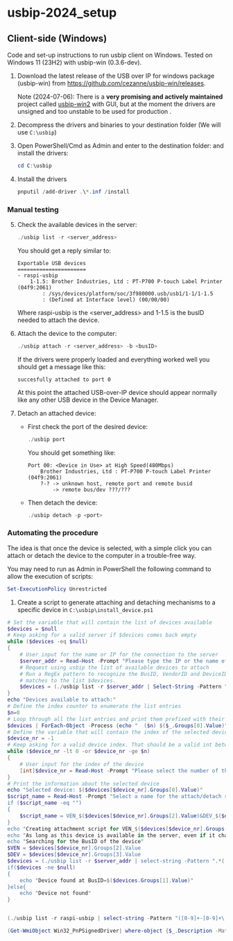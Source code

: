 # usbip-2024_setup
## Client-side (Windows)
Code and set-up instructions to run usbip client on Windows. Tested on Windows 11 (23H2) with usbip-win (0.3.6-dev).

1. Download the latest release of the USB over IP for windows package (usbip-win) from https://github.com/cezanne/usbip-win/releases.

    Note (2024-07-06): There is a **very promising and actively maintained** project called [usbip-win2](https://github.com/vadimgrn/usbip-win2) with GUI, but at the moment the drivers are unsigned and too unstable to be used for production .

2. Decompress the drivers and binaries to your destination folder (We will use `C:\usbip`)

3. Open PowerShell/Cmd as Admin and enter to the destination folder:
 and install the drivers:
    ```powershell
    cd C:\usbip
   ```

4. Install the drivers
    ```powershell
    pnputil /add-driver .\*.inf /install
    ```

### Manual testing

5. Check the available devices in the server:

    ```powershell
    ./usbip list -r <server_address>
    ```

    You should get a reply similar to:
    ```console
    Exportable USB devices
    ======================
    - raspi-usbip
        1-1.5: Brother Industries, Ltd : PT-P700 P-touch Label Printer (04f9:2061)
            : /sys/devices/platform/soc/3f980000.usb/usb1/1-1/1-1.5
            : (Defined at Interface level) (00/00/00)
    ```
    Where raspi-usbip is the <server_address> and 1-1.5 is the busID needed to attach the device.

6. Attach the device to the computer:
    ```powershell
    ./usbip attach -r <server_address> -b <busID>
    ```
    If the drivers were properly loaded and everything worked well you should get a message like this:
    ```console
    succesfully attached to port 0
    ```
    At this point the attached USB-over-IP device should appear normally like any other USB device in the Device Manager.

7. Detach an attached device:
    - First check the port of the desired device:
        ```powershell
        ./usbip port
        ```
        You should get something like:
        ```console
        Port 00: <Device in Use> at High Speed(480Mbps)
            Brother Industries, Ltd : PT-P700 P-touch Label Printer (04f9:2061)
            ?-? -> unknown host, remote port and remote busid
                -> remote bus/dev ???/???
        ```
    - Then detach the device:
        ```powershell
        ./usbip detach -p <port>
        ```

### Automating the procedure

The idea is that once the device is selected, with a simple click you can attach or detach the device to the computer in a trouble-free way.

You may need to run as Admin in PowerShell the following command to allow the execution of scripts:
```powershell
Set-ExecutionPolicy Unrestricted
```

1. Create a script to generate attaching and detaching mechanisms to a specific device in `C:\usbip\install_device.ps1`

```powershell
# Set the variable that will contain the list of devices available 
$devices = $null
# Keep asking for a valid server if $devices comes back empty
while ($devices -eq $null)
{
    # User input for the name or IP for the connection to the server
    $server_addr = Read-Host -Prompt "Please type the IP or the name of the server"
    # Request using usbip the list of available devices to attach
    # Run a RegEx pattern to recognize the BusID, VendorID and DeviceID and add the
    # matches to the list $devices.
    $devices = (./usbip list -r $server_addr | Select-String -Pattern ".*([0-9]+-[0-9]+\.{0,1}[0-9]*).*\(([0-9a-zA-Z]{0,4}):([0-9a-zA-Z]{0,4})\)").Matches
}
echo "Devices available to attach:"
# Define the index counter to enumerate the list entries
$n=0 
# Loop through all the list entries and print them prefixed with their index
$devices | ForEach-Object -Process {echo "  ($n) $($_.Groups[0].Value)"; $n++}
# Define the variable that will contain the index of the selected device
$device_nr = -1
# Keep asking for a valid device index. That should be a valid int between 0 and $n-1
while ($device_nr -lt 0 -or $device_nr -ge $n)
{
    # User input for the index of the device
    [int]$device_nr = Read-Host -Prompt "Please select the number of the device to attach"
}
# Print the information about the selected device
echo "Selected device: $($devices[$device_nr].Groups[0].Value)"
$script_name = Read-Host -Prompt "Select a name for the attach/detach scripts [VEN_$($devices[$device_nr].Groups[2].Value)&DEV_$($devices[$device_nr].Groups[3].Value)]
if ($script_name -eq "")
{
    $script_name = VEN_$($devices[$device_nr].Groups[2].Value)&DEV_$($devices[$device_nr].Groups[3].Value)
}
echo "Creating attachment script for VEN_$($devices[$device_nr].Groups[2].Value)&DEV_$($devices[$device_nr].Groups[3].Value)"
echo "As long as this device is available in the server, even if it changes port, the scripts will work"
echo "Searching for the BusID of the device"
$VEN = $devices[$device_nr].Groups[2].Value
$DEV = $devices[$device_nr].Groups[3].Value
$devices = (./usbip list -r $server_addr | select-string -Pattern ".*([0-9]+-[0-9]+\.{0,1}[0-9]*).*\($($VEN)\:$($DEV)\)").Matches
if($devices -ne $null)
{
    echo "Device found at BusID=$($devices.Groups[1].Value)"
}else{
	echo "Device not found"
}
```


```powershell

(./usbip list -r raspi-usbip | select-string -Pattern "([0-9]+-[0-9]+\.[0-9]+)(?=:).*(?<=\()([0-9a-zA-Z]{0,4}:[0-9a-zA-Z]{0,4})(?=\))").Matches.Groups[2].Value
```

```powershell
(Get-WmiObject Win32_PnPSignedDriver| where-object {$_.Description -Match "usbip-win VHCI Root" -or $_.DeviceName -Match "usbip-win VHCI Root"}) -eq $null
```
